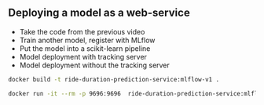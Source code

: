 ## Deploying a model as a web-service

* Take the code from the previous video
* Train another model, register with MLflow
* Put the model into a scikit-learn pipeline
* Model deployment with tracking server
* Model deployment without the tracking server


```bash
docker build -t ride-duration-prediction-service:mlflow-v1 .
```

```bash
docker run -it --rm -p 9696:9696  ride-duration-prediction-service:mlflow-v1
```